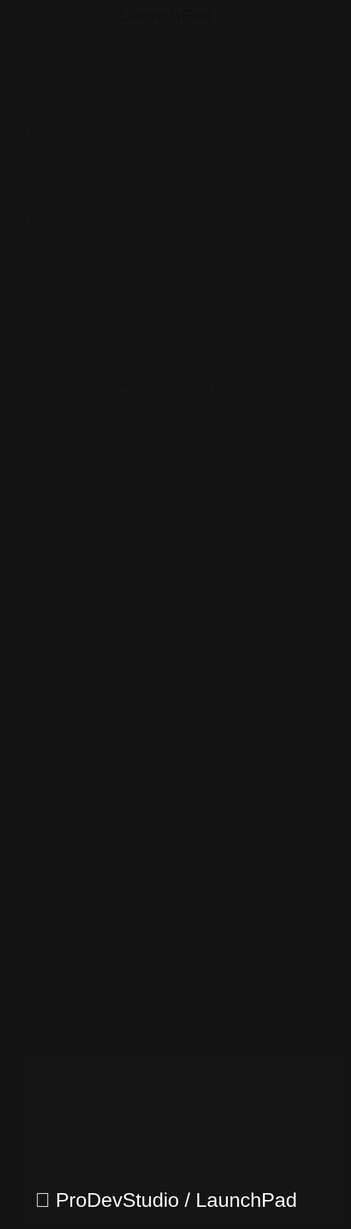 



<!DOCTYPE html>
<html lang="en">
<head>
  <meta charset="UTF-8" />
  <meta name="viewport" content="width=device-width, initial-scale=1.0" />
  <title>LaunchPad | Powered by ProDevStudio</title>
  <link href="https://cdn.jsdelivr.net/npm/tailwindcss@2.2.16/dist/tailwind.min.css" rel="stylesheet">
  <script src="https://cdnjs.cloudflare.com/ajax/libs/monaco-editor/0.34.1/min/vs/loader.min.js"></script>
  <script src="https://cdnjs.cloudflare.com/ajax/libs/FileSaver.js/2.0.5/FileSaver.min.js"></script>
  <style>
    body {
      font-family: 'Arial', sans-serif;
      background-color: #f0f4f8;
      transition: background-color 0.3s, color 0.3s;
    }
    #splash {
      position: fixed;
      top: 0;
      left: 0;
      width: 100vw;
      height: 100vh;
      background: #111;
      color: #fff;
      display: flex;
      align-items: center;
      justify-content: center;
      font-size: 2rem;
      z-index: 9999;
      animation: fadeOut 3s forwards;
    }
    @keyframes fadeOut {
      0% { opacity: 1; }
      90% { opacity: 0; }
      100% { opacity: 0; display: none; }
    }
    #editorContainer {
      width: 100%;
      height: 400px;
      border: 1px solid #ccc;
      border-radius: 8px;
      overflow: hidden;
    }
  </style>
</head>
<body class="text-gray-900">
  <div id="splash">🚀 ProDevStudio / LaunchPad</div>

  <div id="main" class="hidden">
    <header class="text-center py-6">
      <h1 class="text-4xl font-bold">LaunchPad</h1>
      <p class="text-lg">Open-source Code Refiner, Text Editor & Publisher</p>
      <p class="text-sm text-gray-500">Powered by ProDevStudio</p>
    </header>

    <div class="flex flex-col items-center justify-center px-4">
      <div class="flex flex-wrap justify-center space-x-2 mb-4">
        <button onclick="setMode('code')" class="bg-green-500 text-white px-4 py-2 rounded">Code Editor</button>
        <button onclick="setMode('text')" class="bg-blue-500 text-white px-4 py-2 rounded">Text Editor</button>
        <button onclick="saveDoc()" class="bg-yellow-500 text-white px-4 py-2 rounded">Save</button>
        <button onclick="toggleTheme()" class="bg-gray-800 text-white px-4 py-2 rounded">Toggle Theme</button>
        <button onclick="exportDoc('txt')" class="bg-purple-500 text-white px-4 py-2 rounded">Export .txt</button>
        <button onclick="exportDoc('html')" class="bg-red-500 text-white px-4 py-2 rounded">Export .html</button>
        <button onclick="exportDoc('md')" class="bg-indigo-500 text-white px-4 py-2 rounded">Export .md</button>
      </div>

      <div id="editorContainer"></div>

      <div class="mt-6 text-center">
        <h2 class="text-xl font-semibold">Ad Space</h2>
        <div class="border p-4 mt-2 w-full max-w-md">
          <p class="text-sm text-gray-600">Ad powered by ProDevStudio</p>
          <img src="https://via.placeholder.com/300x100" alt="ProDevStudio Ad" class="mx-auto mt-2">
        </div>

        <div class="mt-6">
          <h3 class="text-lg font-semibold">Support LaunchPad</h3>
          <p class="text-sm">Like what we do? Donate to keep LaunchPad growing!</p>
          <a href="#" class="mt-2 inline-block bg-pink-500 text-white px-4 py-2 rounded">Donate</a>
        </div>
      </div>
    </div>
  </div>

  <script>
    let editor;
    let mode = 'code';

    require.config({ paths: { vs: "https://cdnjs.cloudflare.com/ajax/libs/monaco-editor/0.34.1/min/vs" } });
    require(["vs/editor/editor.main"], function () {
      editor = monaco.editor.create(document.getElementById("editorContainer"), {
        value: localStorage.getItem('launchpad_content') || "",
        language: "javascript",
        theme: "vs-dark",
        automaticLayout: true
      });
    });

    function setMode(newMode) {
      mode = newMode;
      const language = newMode === 'code' ? 'javascript' : 'plaintext';
      monaco.editor.setModelLanguage(editor.getModel(), language);
    }

    function saveDoc() {
      const content = editor.getValue();
      localStorage.setItem('launchpad_content', content);
      alert('Document saved locally.');
    }

    function exportDoc(format) {
      const content = editor.getValue();
      let blob;
      let filename = `launchpad_export.${format}`;
      if (format === 'html') {
        const html = `<!DOCTYPE html><html><head><meta charset='UTF-8'></head><body><pre>${content}</pre></body></html>`;
        blob = new Blob([html], { type: 'text/html;charset=utf-8' });
      } else if (format === 'md') {
        blob = new Blob([content], { type: 'text/markdown;charset=utf-8' });
      } else {
        blob = new Blob([content], { type: 'text/plain;charset=utf-8' });
      }
      saveAs(blob, filename);
    }

    function toggleTheme() {
      const currentTheme = editor._themeService._theme.themeName;
      const newTheme = currentTheme === 'vs-dark' ? 'vs-light' : 'vs-dark';
      monaco.editor.setTheme(newTheme);
    }

    window.onload = () => {
      const splash = document.getElementById('splash');
      const main = document.getElementById('main');
      setTimeout(() => {
        splash.style.opacity = 0;
        setTimeout(() => {
          splash.style.display = 'none';
          main.classList.remove('hidden');
        }, 500);
      }, 3000);
    }
  </script>
</body>
</html>
